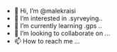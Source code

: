 - 👋 Hi, I’m @malekraisi
- 👀 I’m interested in .syrveying..
- 🌱 I’m currently learning .gps ..
- 💞️ I’m looking to collaborate on ...
- 📫 How to reach me ...

<!---
malekraisi/malekraisi is a ✨ special ✨ repository because its `README.md` (this file) appears on your GitHub profile.
You can click the Preview link to take a look at your changes.
--->

